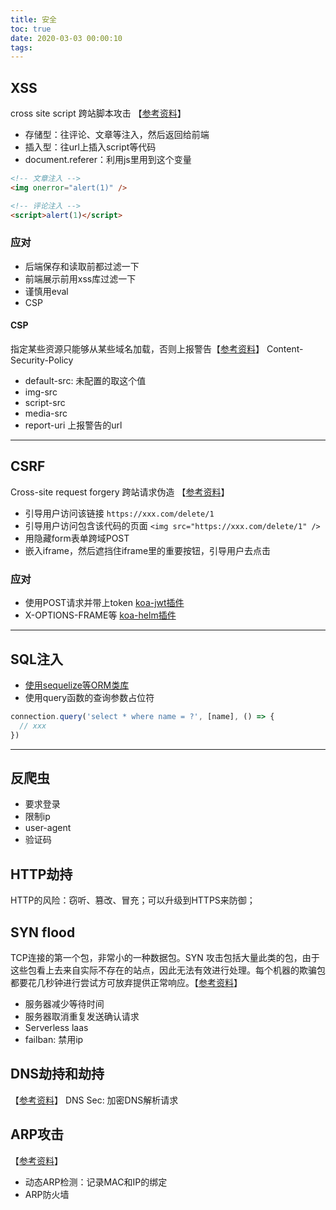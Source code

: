 ```yaml
---
title: 安全
toc: true
date: 2020-03-03 00:00:10
tags:
---
```



## XSS
cross site script 跨站脚本攻击 【[参考资料](https://tech.meituan.com/2018/09/27/fe-security.html)】
* 存储型：往评论、文章等注入，然后返回给前端
* 插入型：往url上插入script等代码
* document.referer：利用js里用到这个变量

```html
<!-- 文章注入 -->
<img onerror="alert(1)" />

<!-- 评论注入 -->
<script>alert(1)</script>
```


### 应对
* 后端保存和读取前都过滤一下
* 前端展示前用xss库过滤一下
* 谨慎用eval
* CSP


#### CSP
指定某些资源只能够从某些域名加载，否则上报警告【[参考资料](https://developer.mozilla.org/zh-CN/docs/Web/HTTP/CSP)】
Content-Security-Policy
* default-src: 未配置的取这个值
* img-src
* script-src
* media-src
* report-uri 上报警告的url


------------------


## CSRF
Cross-site request forgery 跨站请求伪造 【[参考资料](https://www.cnblogs.com/HYDDD/ARCHIVE/2009/04/09/1432744.HTML)】
* 引导用户访问该链接 `https://xxx.com/delete/1`
* 引导用户访问包含该代码的页面 `<img src="https://xxx.com/delete/1" />`
* 用隐藏form表单跨域POST
* 嵌入iframe，然后遮挡住iframe里的重要按钮，引导用户去点击



### 应对
* 使用POST请求并带上token [koa-jwt插件](https://juejin.im/post/5c009f02f265da616301c978)
* X-OPTIONS-FRAME等 [koa-helm插件](https://cnodejs.org/topic/5a502debafa0a121784a89c3)


------------------

## SQL注入
* [使用sequelize等ORM类库](https://github.com/sequelize/sequelize)
* 使用query函数的查询参数占位符
```js
connection.query('select * where name = ?', [name], () => {
  // xxx
})
```

------------------



## 反爬虫
* 要求登录
* 限制ip
* user-agent
* 验证码


## HTTP劫持
HTTP的风险：窃听、篡改、冒充；可以升级到HTTPS来防御；


## SYN flood
TCP连接的第一个包，非常小的一种数据包。SYN 攻击包括大量此类的包，由于这些包看上去来自实际不存在的站点，因此无法有效进行处理。每个机器的欺骗包都要花几秒钟进行尝试方可放弃提供正常响应。【[参考资料](https://baike.baidu.com/item/syn)】
* 服务器减少等待时间
* 服务器取消重复发送确认请求
* Serverless laas
* failban: 禁用ip


## DNS劫持和劫持
【[参考资料](https://www.inforsec.org/wp/?p=3161)】
DNS Sec: 加密DNS解析请求


## ARP攻击
【[参考资料](https://www.zhihu.com/question/23401171)】
* 动态ARP检测：记录MAC和IP的绑定
* ARP防火墙

